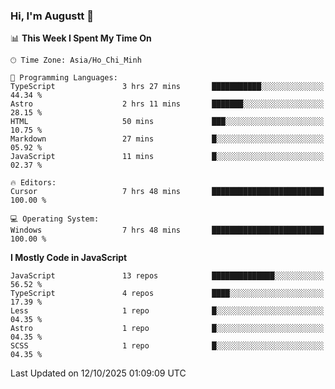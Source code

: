 ### Hi, I'm Augustt 👋

<!--START_SECTION:waka-->
📊 **This Week I Spent My Time On** 

```text
🕑︎ Time Zone: Asia/Ho_Chi_Minh

💬 Programming Languages: 
TypeScript               3 hrs 27 mins       ███████████░░░░░░░░░░░░░░   44.34 % 
Astro                    2 hrs 11 mins       ███████░░░░░░░░░░░░░░░░░░   28.15 % 
HTML                     50 mins             ███░░░░░░░░░░░░░░░░░░░░░░   10.75 % 
Markdown                 27 mins             █░░░░░░░░░░░░░░░░░░░░░░░░   05.92 % 
JavaScript               11 mins             █░░░░░░░░░░░░░░░░░░░░░░░░   02.37 % 

🔥 Editors: 
Cursor                   7 hrs 48 mins       █████████████████████████   100.00 % 

💻 Operating System: 
Windows                  7 hrs 48 mins       █████████████████████████   100.00 % 
```

**I Mostly Code in JavaScript** 

```text
JavaScript               13 repos            ██████████████░░░░░░░░░░░   56.52 % 
TypeScript               4 repos             ████░░░░░░░░░░░░░░░░░░░░░   17.39 % 
Less                     1 repo              █░░░░░░░░░░░░░░░░░░░░░░░░   04.35 % 
Astro                    1 repo              █░░░░░░░░░░░░░░░░░░░░░░░░   04.35 % 
SCSS                     1 repo              █░░░░░░░░░░░░░░░░░░░░░░░░   04.35 % 
```




 Last Updated on 12/10/2025 01:09:09 UTC
<!--END_SECTION:waka-->
